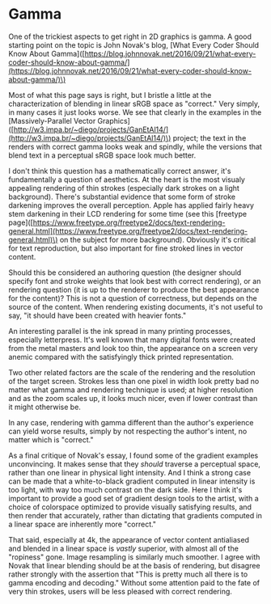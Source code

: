 # Gamma

One of the trickiest aspects to get right in 2D graphics is gamma. A good starting point on the topic is John Novak's blog, \[What Every Coder Should Know About Gamma\]\([https://blog.johnnovak.net/2016/09/21/what-every-coder-should-know-about-gamma/](https://blog.johnnovak.net/2016/09/21/what-every-coder-should-know-about-gamma/)\)

Most of what this page says is right, but I bristle a little at the characterization of blending in linear sRGB space as "correct." Very simply, in many cases it just looks worse. We see that clearly in the examples in the \[Massively-Parallel Vector Graphics\]\([http://w3.impa.br/~diego/projects/GanEtAl14/](http://w3.impa.br/~diego/projects/GanEtAl14/)\) project; the text in the renders with correct gamma looks weak and spindly, while the versions that blend text in a perceptual sRGB space look much better.

I don't think this question has a mathematically correct answer, it's fundamentally a question of aesthetics. At the heart is the most visualy appealing rendering of thin strokes \(especially dark strokes on a light background\). There's substantial evidence that some form of stroke darkening improves the overall perception. Apple has applied fairly heavy stem darkening in their LCD rendering for some time \(see this \[freetype page\]\([https://www.freetype.org/freetype2/docs/text-rendering-general.html](https://www.freetype.org/freetype2/docs/text-rendering-general.html)\) on the subject for more background\). Obviously it's critical for text reproduction, but also important for fine stroked lines in vector content.

Should this be considered an authoring question \(the designer should specify font and stroke weights that look best with correct rendering\), or an rendering question \(it is up to the renderer to produce the best appearance for the content\)? This is not a question of correctness, but depends on the source of the content. When rendering existing documents, it's not useful to say, "it should have been created with heavier fonts."

An interesting parallel is the ink spread in many printing processes, especially letterpress. It's well known that many digital fonts were created from the metal masters and look too thin, the appearance on a screen very anemic compared with the satisfyingly thick printed representation.

Two other related factors are the scale of the rendering and the resolution of the target screen. Strokes less than one pixel in width look pretty bad no matter what gamma and rendering technique is used; at higher resolution and as the zoom scales up, it looks much nicer, even if lower contrast than it might otherwise be.

In any case, rendering with gamma different than the author's experience can yield worse results, simply by not respecting the author's intent, no matter which is "correct."

As a final critique of Novak's essay, I found some of the gradient examples unconvincing. It makes sense that they _should_ traverse a perceptual space, rather than one linear in physical light intensity. And I think a strong case can be made that a white-to-black gradient computed in linear intensity is too light, with way too much contrast on the dark side. Here I think it's important to provide a good set of gradient design tools to the artist, with a choice of colorspace optimized to provide visually satisfying results, and then render that accurately, rather than dictating that gradients computed in a linear space are inherently more "correct."

That said, especially at 4k, the appearance of vector content antialiased and blended in a linear space is _vastly_ superior, with almost all of the "ropiness" gone. Image resampling is similarly much smoother. I agree with Novak that linear blending should be at the basis of rendering, but disagree rather strongly with the assertion that "This is pretty much all there is to gamma encoding and decoding." Without some attention paid to the fate of very thin strokes, users will be less pleased with correct rendering.

